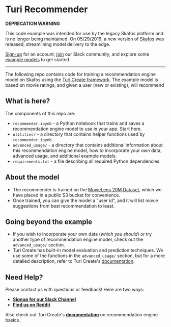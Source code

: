 # **Turi Recommender**

**DEPRECATION WARNING**

This code example was intended for use by the legacy Skafos platform and is no longer being maintained. On 05/29/2019, a new version of [Skafos](https://skafos.ai) was released, streamlining model delivery to the edge.

[Sign-up](https://dashboard.skafos.ai/sign-up) for an account, [join](https://join.slack.com/t/metismachine-skafos/shared_invite/enQtNTAxMzEwOTk2NzA5LThjMmMyY2JkNTkwNDQ1YjgyYjFiY2MyMjRkMzYyM2E4MjUxNTJmYmQyODVhZWM2MjQwMjE5ZGM1Y2YwN2M5ODI) our Slack community, and explore some [example models](https://github.com/skafos/colab-example-models) to get started.

---

The following repo contains code for training a recommendation engine model on Skafos using the [Turi Create framework](https://apple.github.io/turicreate/docs/userguide/recommender/). The example model is based on movie ratings, and given a user (new or existing), will recommend

## What is here?
The components of this repo are:
-  `recommender.ipynb` - a Python notebook that trains and saves a recommendation engine model to use in your app. Start here.
-  `utilities/` - a directory that contains helper functions used by `recommender.ipynb`.
-  `advanced_usage/` - a directory that contains additional information about this recommendation engine model, how to incorporate your own data, advanced usage, and additional example models.
-  `requirements.txt` - a file describing all required Python dependencies.

## About the model
-  The recommender is trained on the [MovieLens 20M Dataset](https://grouplens.org/datasets/movielens/20m/), which we have placed in a public S3 bucket for convenience.
-  Once trained, you can give the model a "user id", and it will list movie suggestions from best recommendation to least.

## Going beyond the example
-  If you wish to incorporate your own data (*which you should*) or try another type of recommendation engine model, check out the `advanced_usage/` section.
- Turi Create has built-in model evaluation and prediction techniques. We use some of the functions in the `advanced_usage/` section, but for a more detailed description, refer to Turi Create's [documentation](https://apple.github.io/turicreate/docs/api/turicreate.toolkits.evaluation.html).

## Need Help?
Please contact us with questions or feedback! Here are two ways:


-  [**Signup for our Slack Channel**](https://join.slack.com/t/metismachine-skafos/shared_invite/enQtNTAxMzEwOTk2NzA5LThjMmMyY2JkNTkwNDQ1YjgyYjFiY2MyMjRkMzYyM2E4MjUxNTJmYmQyODVhZWM2MjQwMjE5ZGM1Y2YwN2M5ODI)
-  [**Find us on Reddit**](https://reddit.com/r/skafos) 

Also check out Turi Create's [**documentation**](https://apple.github.io/turicreate/docs/userguide/recommender/) on recommendation engine basics.
